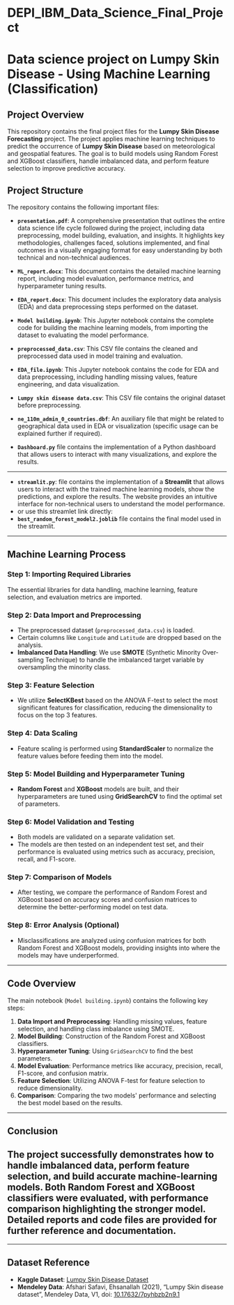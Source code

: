 # DEPI_IBM_Data_Science_Final_Project
# Data science project on Lumpy Skin Disease - Using Machine Learning (Classification)

## Project Overview

  This repository contains the final project files for the **Lumpy Skin Disease Forecasting** project. The project applies machine learning techniques to predict the occurrence of **Lumpy Skin Disease** based on meteorological and geospatial features. The goal is to build models using Random Forest and XGBoost classifiers, handle imbalanced data, and perform feature selection to improve predictive accuracy.

## Project Structure

The repository contains the following important files:

- **`presentation.pdf`**: A comprehensive presentation that outlines the entire data science life cycle followed during the project, including data preprocessing, model building, evaluation, and insights. It highlights key methodologies, challenges faced, solutions implemented, and final outcomes in a visually engaging format for easy understanding by both technical and non-technical audiences.

- **`ML_report.docx`**: This document contains the detailed machine learning report, including model evaluation, performance metrics, and hyperparameter tuning results.
  
- **`EDA_report.docx`**: This document includes the exploratory data analysis (EDA) and data preprocessing steps performed on the dataset.

- **`Model building.ipynb`**: This Jupyter notebook contains the complete code for building the machine learning models, from importing the dataset to evaluating the model performance.

- **`preprocessed_data.csv`**: This CSV file contains the cleaned and preprocessed data used in model training and evaluation.

- **`EDA_file.ipynb`**: This Jupyter notebook contains the code for EDA and data preprocessing, including handling missing values, feature engineering, and data visualization.

- **`Lumpy skin disease data.csv`**: This CSV file contains the original dataset before preprocessing.

- **`ne_110m_admin_0_countries.dbf`**: An auxiliary file that might be related to geographical data used in EDA or visualization (specific usage can be explained further if required).
  
- **`Dashboard.py`** file contains the implementation of a Python dashboard that allows users to interact with many visualizations, and explore the results. 
---
- **`streamlit.py`**: file contains the implementation of a **Streamlit** that allows users to interact with the trained machine learning models, show the predictions, and explore the results. The website provides an intuitive interface for non-technical users to understand the model performance.
- or use this streamlet link directly: 
-  **`best_random_forest_model2.joblib`** file contains the final model used in the streamlit.


---

## Machine Learning Process

### Step 1: Importing Required Libraries
The essential libraries for data handling, machine learning, feature selection, and evaluation metrics are imported.

### Step 2: Data Import and Preprocessing
- The preprocessed dataset (`preprocessed_data.csv`) is loaded.
- Certain columns like `Longitude` and `Latitude` are dropped based on the analysis.
- **Imbalanced Data Handling**: We use **SMOTE** (Synthetic Minority Over-sampling Technique) to handle the imbalanced target variable by oversampling the minority class.

### Step 3: Feature Selection
- We utilize **SelectKBest** based on the ANOVA F-test to select the most significant features for classification, reducing the dimensionality to focus on the top 3 features.

### Step 4: Data Scaling
- Feature scaling is performed using **StandardScaler** to normalize the feature values before feeding them into the model.

### Step 5: Model Building and Hyperparameter Tuning
- **Random Forest** and **XGBoost** models are built, and their hyperparameters are tuned using **GridSearchCV** to find the optimal set of parameters.

### Step 6: Model Validation and Testing
- Both models are validated on a separate validation set.
- The models are then tested on an independent test set, and their performance is evaluated using metrics such as accuracy, precision, recall, and F1-score.
  
### Step 7: Comparison of Models
- After testing, we compare the performance of Random Forest and XGBoost based on accuracy scores and confusion matrices to determine the better-performing model on test data.

### Step 8: Error Analysis (Optional)
- Misclassifications are analyzed using confusion matrices for both Random Forest and XGBoost models, providing insights into where the models may have underperformed.

---

## Code Overview

The main notebook (`Model building.ipynb`) contains the following key steps:

1. **Data Import and Preprocessing**: Handling missing values, feature selection, and handling class imbalance using SMOTE.
2. **Model Building**: Construction of the Random Forest and XGBoost classifiers.
3. **Hyperparameter Tuning**: Using `GridSearchCV` to find the best parameters.
4. **Model Evaluation**: Performance metrics like accuracy, precision, recall, F1-score, and confusion matrix.
5. **Feature Selection**: Utilizing ANOVA F-test for feature selection to reduce dimensionality.
6. **Comparison**: Comparing the two models' performance and selecting the best model based on the results.
---

## Conclusion

The project successfully demonstrates how to handle imbalanced data, perform feature selection, and build accurate machine-learning models. Both Random Forest and XGBoost classifiers were evaluated, with performance comparison highlighting the stronger model. Detailed reports and code files are provided for further reference and documentation.
---
---
## Dataset Reference

- **Kaggle Dataset**: [Lumpy Skin Disease Dataset](https://www.kaggle.com/datasets/saurabhshahane/lumpy-skin-disease-dataset/data)
- **Mendeley Data**: Afshari Safavi, Ehsanallah (2021), “Lumpy Skin disease dataset”, Mendeley Data, V1, doi: [10.17632/7pyhbzb2n9.1](https://doi.org/10.17632/7pyhbzb2n9.1)



